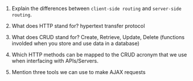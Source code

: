1.  Explain the differences between `client-side routing` and `server-side routing`.

2.  What does HTTP stand for?
hypertext transfer protocol
3.  What does CRUD stand for?
Create, Retrieve, Update, Delete (functions involded when you store and use data in a database)
4.  Which HTTP methods can be mapped to the CRUD acronym that we use when interfacing with APIs/Servers.
5.  Mention three tools we can use to make AJAX requests